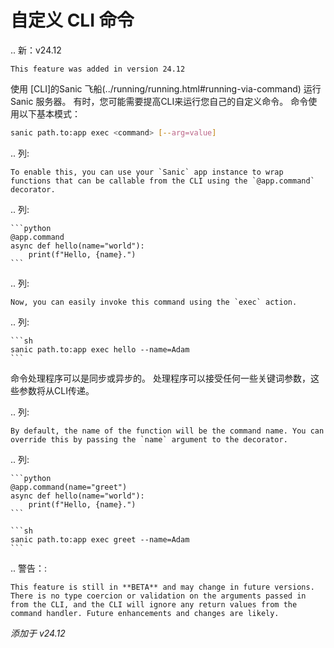 # 自定义 CLI 命令

.. 新：v24.12

```
This feature was added in version 24.12
```

使用 [CLI]的Sanic 飞船(../running/running.html#running-via-command) 运行Sanic 服务器。 有时，您可能需要提高CLI来运行您自己的自定义命令。 命令使用以下基本模式：

```sh
sanic path.to:app exec <command> [--arg=value]
```

.. 列:

```
To enable this, you can use your `Sanic` app instance to wrap functions that can be callable from the CLI using the `@app.command` decorator.
```

.. 列:

````
```python
@app.command
async def hello(name="world"):
    print(f"Hello, {name}.")
```
````

.. 列:

```
Now, you can easily invoke this command using the `exec` action. 
```

.. 列:

````
```sh
sanic path.to:app exec hello --name=Adam
```
````

命令处理程序可以是同步或异步的。 处理程序可以接受任何一些关键词参数，这些参数将从CLI传递。

.. 列:

```
By default, the name of the function will be the command name. You can override this by passing the `name` argument to the decorator.
```

.. 列:

````
```python
@app.command(name="greet")
async def hello(name="world"):
    print(f"Hello, {name}.")
```

```sh
sanic path.to:app exec greet --name=Adam
```
````

.. 警告：:

```
This feature is still in **BETA** and may change in future versions. There is no type coercion or validation on the arguments passed in from the CLI, and the CLI will ignore any return values from the command handler. Future enhancements and changes are likely.
```

_添加于 v24.12_
